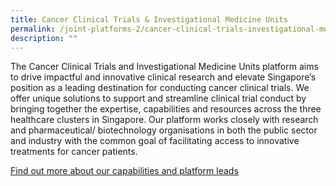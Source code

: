 ```yaml
---
title: Cancer Clinical Trials & Investigational Medicine Units
permalink: /joint-platforms-2/cancer-clinical-trials-investigational-medicine-units/
description: ""
---
```

The Cancer Clinical Trials and Investigational Medicine Units platform aims to drive impactful and innovative clinical research and elevate Singapore’s position as a leading destination for conducting cancer clinical trials. We offer unique solutions to support and streamline clinical trial conduct by bringing together the expertise, capabilities and resources across the three healthcare clusters in Singapore. Our platform works closely with research and pharmaceutical/ biotechnology organisations in both the public sector and industry with the common goal of facilitating access to innovative treatments for cancer patients.

<a target="_blank" href="/platform-1/overview/">Find out more about our capabilities and platform leads</a>